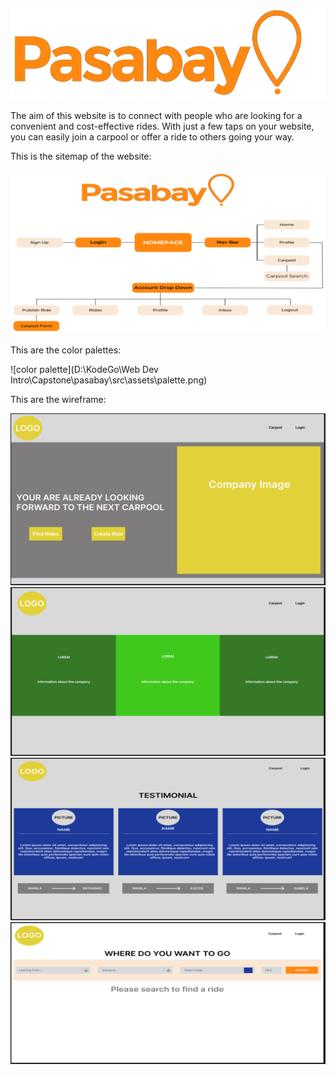 
![logo](src/assets/pasabay-orange-logo.png)

The aim of this website is to connect with people who are looking for a convenient and cost-effective rides. With just a few taps on your website, you can easily join a carpool or offer a ride to others going your way.

This is the sitemap of the website:

![sitemap](src/assets/sitemap.png)

This are the color palettes:

![color palette](D:\KodeGo\Web Dev Intro\Capstone\pasabay\src\assets\palette.png)

This are the wireframe:

![wireframe1](src/assets/wireframe1.png)
![wireframe2](src/assets/wireframe2.png)
![wireframe3](src/assets/wireframe3.png)
![wireframe4](src/assets/wireframe4.png)

